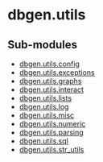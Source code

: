 <!--
 Licensed to the Apache Software Foundation (ASF) under one
 or more contributor license agreements.  See the NOTICE file
 distributed with this work for additional information
 regarding copyright ownership.  The ASF licenses this file
 to you under the Apache License, Version 2.0 (the
 "License"); you may not use this file except in compliance
 with the License.  You may obtain a copy of the License at

   http://www.apache.org/licenses/LICENSE-2.0

 Unless required by applicable law or agreed to in writing,
 software distributed under the License is distributed on an
 "AS IS" BASIS, WITHOUT WARRANTIES OR CONDITIONS OF ANY
 KIND, either express or implied.  See the License for the
 specific language governing permissions and limitations
 under the License.
 -->

# dbgen.utils

Sub-modules
-----------
* [dbgen.utils.config](config/)
* [dbgen.utils.exceptions](exceptions/)
* [dbgen.utils.graphs](graphs/)
* [dbgen.utils.interact](interact/)
* [dbgen.utils.lists](lists/)
* [dbgen.utils.log](log/)
* [dbgen.utils.misc](misc/)
* [dbgen.utils.numeric](numeric/)
* [dbgen.utils.parsing](parsing/)
* [dbgen.utils.sql](sql/)
* [dbgen.utils.str_utils](str_utils/)
